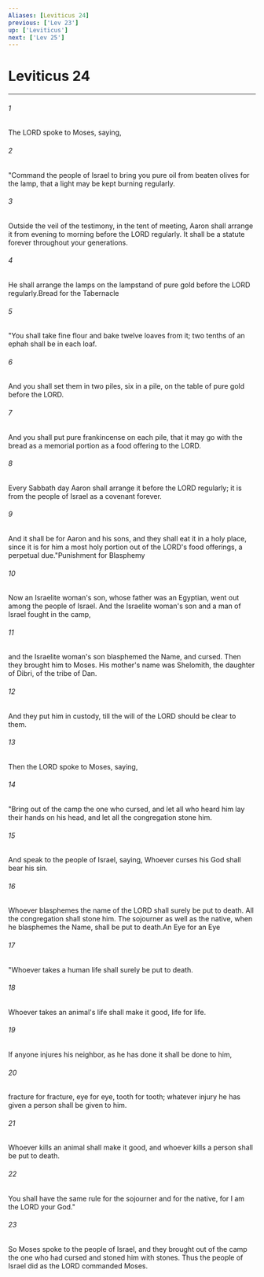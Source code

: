 ```yaml
---
Aliases: [Leviticus 24]
previous: ['Lev 23']
up: ['Leviticus']
next: ['Lev 25']
---
```

# Leviticus 24

***

 

###### 1 
The LORD spoke to Moses, saying, 
 

###### 2 
"Command the people of Israel to bring you pure oil from beaten olives for the lamp, that a light may be kept burning regularly. 
 

###### 3 
Outside the veil of the testimony, in the tent of meeting, Aaron shall arrange it from evening to morning before the LORD regularly. It shall be a statute forever throughout your generations. 
 

###### 4 
He shall arrange the lamps on the lampstand of pure gold before the LORD regularly.Bread for the Tabernacle
 
 

###### 5 
"You shall take fine flour and bake twelve loaves from it; two tenths of an ephah shall be in each loaf. 
 

###### 6 
And you shall set them in two piles, six in a pile, on the table of pure gold before the LORD. 
 

###### 7 
And you shall put pure frankincense on each pile, that it may go with the bread as a memorial portion as a food offering to the LORD. 
 

###### 8 
Every Sabbath day Aaron shall arrange it before the LORD regularly; it is from the people of Israel as a covenant forever. 
 

###### 9 
And it shall be for Aaron and his sons, and they shall eat it in a holy place, since it is for him a most holy portion out of the LORD's food offerings, a perpetual due."Punishment for Blasphemy
 
 

###### 10 
Now an Israelite woman's son, whose father was an Egyptian, went out among the people of Israel. And the Israelite woman's son and a man of Israel fought in the camp, 
 

###### 11 
and the Israelite woman's son blasphemed the Name, and cursed. Then they brought him to Moses. His mother's name was Shelomith, the daughter of Dibri, of the tribe of Dan. 
 

###### 12 
And they put him in custody, till the will of the LORD should be clear to them.
 
 

###### 13 
Then the LORD spoke to Moses, saying, 
 

###### 14 
"Bring out of the camp the one who cursed, and let all who heard him lay their hands on his head, and let all the congregation stone him. 
 

###### 15 
And speak to the people of Israel, saying, Whoever curses his God shall bear his sin. 
 

###### 16 
Whoever blasphemes the name of the LORD shall surely be put to death. All the congregation shall stone him. The sojourner as well as the native, when he blasphemes the Name, shall be put to death.An Eye for an Eye
 
 

###### 17 
"Whoever takes a human life shall surely be put to death. 
 

###### 18 
Whoever takes an animal's life shall make it good, life for life. 
 

###### 19 
If anyone injures his neighbor, as he has done it shall be done to him, 
 

###### 20 
fracture for fracture, eye for eye, tooth for tooth; whatever injury he has given a person shall be given to him. 
 

###### 21 
Whoever kills an animal shall make it good, and whoever kills a person shall be put to death. 
 

###### 22 
You shall have the same rule for the sojourner and for the native, for I am the LORD your God." 
 

###### 23 
So Moses spoke to the people of Israel, and they brought out of the camp the one who had cursed and stoned him with stones. Thus the people of Israel did as the LORD commanded Moses.
 
